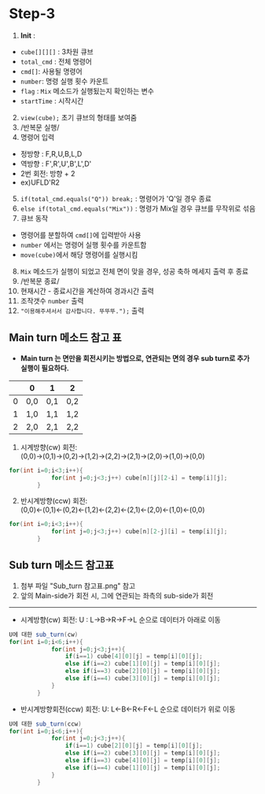 # Step-3
1. <strong>Init</strong> :
 - `cube[][][]` : 3차원 큐브
 - `total_cmd` : 전체 명령어
 - `cmd[]`: 사용될 명령어
 - `number`: 명령 실행 횟수 카운트
 - `flag` : `Mix` 메소드가 실행됬는지 확인하는 변수
 - `startTime` : 시작시간
2. `view(cube);` 초기 큐브의 형태를 보여줌
3. /반복문 실행/
4. 명령어 입력
 - 정방향 : F,R,U,B,L,D
 - 역방향 : F',R',U',B',L',D'
 - 2번 회전: 방향 + 2
 - ex)UFLD'R2
5. `if(total_cmd.equals("Q")) break;` : 명령어가 'Q'일 경우 종료
6. `else if(total_cmd.equals("Mix"))` : 명령가 Mix일 경우 큐브를 무작위로 섞음
7. 큐브 동작
 - 명령어를 분할하여  `cmd[]`에 입력받아 사용
 - `number` 에서는 명령어 실행 횟수를 카운트함
 - `move(cube)`에서 해당 명령어를 실행시킴
8. `Mix` 메소드가 실행이 되었고 전체 면이 맞을 경우, 성공 축하 메세지 출력 후 종료
9. /반복문 종료/
10. 현재시간 - 종료시간을 계산하여 경과시간 출력
11. 조작갯수 `number` 출력
12. `"이용해주셔서서 감사합니다. 뚜뚜뚜.");` 출력

## Main turn 메소드 참고 표
 - <strong> Main turn 는 면만을 회전시키는 방법으로, 연관되는 면의 경우 sub turn로 추가 실행이 필요하다. </strong>

||0|1|2|
|:---:|:---:|:---:|:---:|
|0|0,0|0,1|0,2|
|1|1,0|1,1|1,2|
|2|2,0|2,1|2,2|

1. 시계방향(cw) 회전: (0,0)→(0,1)→(0,2)→(1,2)→(2,2)→(2,1)→(2,0)→(1,0)→(0,0) 
```java
for(int i=0;i<3;i++){
			for(int j=0;j<3;j++) cube[n][j][2-i] = temp[i][j];
		}
````
2. 반시계방향(ccw) 회전: (0,0)←(0,1)←(0,2)←(1,2)←(2,2)←(2,1)←(2,0)←(1,0)←(0,0) 
```java
for(int i=0;i<3;i++){
			for(int j=0;j<3;j++) cube[n][2-j][i] = temp[i][j];
		}
````
## Sub turn 메소드 참고표
 1. 첨부 파일 "Sub_turn 참고표.png" 참고
 2. 앞의 Main-side가 회전 시, 그에 연관되는 좌측의 sub-side가 회전
 ---
 - 시계방향(cw) 회전:  U : L→B→R→F→L 순으로 데이터가 아래로 이동

```java
U에 대한 sub_turn(cw)
for(int i=0;i<6;i++){
			for(int j=0;j<3;j++){
				if(i==1) cube[4][0][j] = temp[i][0][j];
				else if(i==2) cube[1][0][j] = temp[i][0][j];
				else if(i==3) cube[2][0][j] = temp[i][0][j];
				else if(i==4) cube[3][0][j] = temp[i][0][j];
			}
		}
```

  - 반시계방향회전(ccw) 회전: U: L←B←R←F←L 순으로 데이터가 위로 이동
```java
U에 대한 sub_turn(ccw)
for(int i=0;i<6;i++){
			for(int j=0;j<3;j++){
				if(i==1) cube[2][0][j] = temp[i][0][j];
				else if(i==2) cube[3][0][j] = temp[i][0][j];
				else if(i==3) cube[4][0][j] = temp[i][0][j];
				else if(i==4) cube[1][0][j] = temp[i][0][j];
			}
		}
```

 